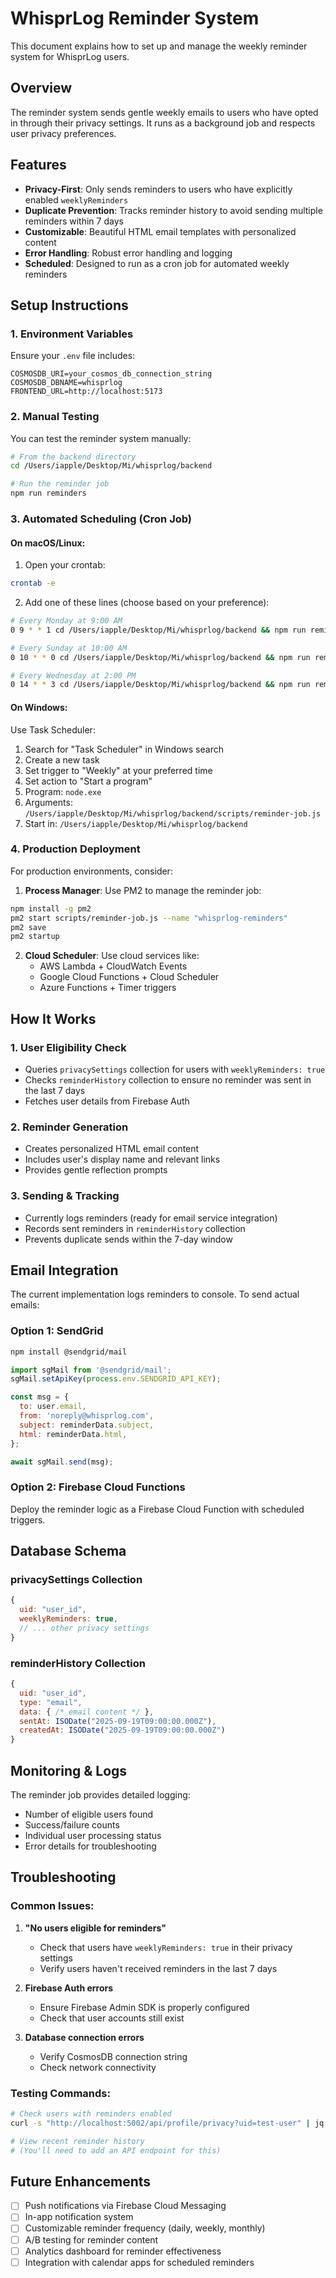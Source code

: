 # WhisprLog Reminder System

This document explains how to set up and manage the weekly reminder system for WhisprLog users.

## Overview

The reminder system sends gentle weekly emails to users who have opted in through their privacy settings. It runs as a background job and respects user privacy preferences.

## Features

- **Privacy-First**: Only sends reminders to users who have explicitly enabled `weeklyReminders`
- **Duplicate Prevention**: Tracks reminder history to avoid sending multiple reminders within 7 days
- **Customizable**: Beautiful HTML email templates with personalized content
- **Error Handling**: Robust error handling and logging
- **Scheduled**: Designed to run as a cron job for automated weekly reminders

## Setup Instructions

### 1. Environment Variables

Ensure your `.env` file includes:

```env
COSMOSDB_URI=your_cosmos_db_connection_string
COSMOSDB_DBNAME=whisprlog
FRONTEND_URL=http://localhost:5173
```

### 2. Manual Testing

You can test the reminder system manually:

```bash
# From the backend directory
cd /Users/iapple/Desktop/Mi/whisprlog/backend

# Run the reminder job
npm run reminders
```

### 3. Automated Scheduling (Cron Job)

#### On macOS/Linux:

1. Open your crontab:
```bash
crontab -e
```

2. Add one of these lines (choose based on your preference):

```bash
# Every Monday at 9:00 AM
0 9 * * 1 cd /Users/iapple/Desktop/Mi/whisprlog/backend && npm run reminders

# Every Sunday at 10:00 AM
0 10 * * 0 cd /Users/iapple/Desktop/Mi/whisprlog/backend && npm run reminders

# Every Wednesday at 2:00 PM
0 14 * * 3 cd /Users/iapple/Desktop/Mi/whisprlog/backend && npm run reminders
```

#### On Windows:

Use Task Scheduler:
1. Search for "Task Scheduler" in Windows search
2. Create a new task
3. Set trigger to "Weekly" at your preferred time
4. Set action to "Start a program"
5. Program: `node.exe`
6. Arguments: `/Users/iapple/Desktop/Mi/whisprlog/backend/scripts/reminder-job.js`
7. Start in: `/Users/iapple/Desktop/Mi/whisprlog/backend`

### 4. Production Deployment

For production environments, consider:

1. **Process Manager**: Use PM2 to manage the reminder job:
```bash
npm install -g pm2
pm2 start scripts/reminder-job.js --name "whisprlog-reminders"
pm2 save
pm2 startup
```

2. **Cloud Scheduler**: Use cloud services like:
   - AWS Lambda + CloudWatch Events
   - Google Cloud Functions + Cloud Scheduler
   - Azure Functions + Timer triggers

## How It Works

### 1. User Eligibility Check
- Queries `privacySettings` collection for users with `weeklyReminders: true`
- Checks `reminderHistory` collection to ensure no reminder was sent in the last 7 days
- Fetches user details from Firebase Auth

### 2. Reminder Generation
- Creates personalized HTML email content
- Includes user's display name and relevant links
- Provides gentle reflection prompts

### 3. Sending & Tracking
- Currently logs reminders (ready for email service integration)
- Records sent reminders in `reminderHistory` collection
- Prevents duplicate sends within the 7-day window

## Email Integration

The current implementation logs reminders to console. To send actual emails:

### Option 1: SendGrid
```bash
npm install @sendgrid/mail
```

```javascript
import sgMail from '@sendgrid/mail';
sgMail.setApiKey(process.env.SENDGRID_API_KEY);

const msg = {
  to: user.email,
  from: 'noreply@whisprlog.com',
  subject: reminderData.subject,
  html: reminderData.html,
};

await sgMail.send(msg);
```

### Option 2: Firebase Cloud Functions
Deploy the reminder logic as a Firebase Cloud Function with scheduled triggers.

## Database Schema

### privacySettings Collection
```javascript
{
  uid: "user_id",
  weeklyReminders: true,
  // ... other privacy settings
}
```

### reminderHistory Collection
```javascript
{
  uid: "user_id",
  type: "email",
  data: { /* email content */ },
  sentAt: ISODate("2025-09-19T09:00:00.000Z"),
  createdAt: ISODate("2025-09-19T09:00:00.000Z")
}
```

## Monitoring & Logs

The reminder job provides detailed logging:
- Number of eligible users found
- Success/failure counts
- Individual user processing status
- Error details for troubleshooting

## Troubleshooting

### Common Issues:

1. **"No users eligible for reminders"**
   - Check that users have `weeklyReminders: true` in their privacy settings
   - Verify users haven't received reminders in the last 7 days

2. **Firebase Auth errors**
   - Ensure Firebase Admin SDK is properly configured
   - Check that user accounts still exist

3. **Database connection errors**
   - Verify CosmosDB connection string
   - Check network connectivity

### Testing Commands:

```bash
# Check users with reminders enabled
curl -s "http://localhost:5002/api/profile/privacy?uid=test-user" | jq '.weeklyReminders'

# View recent reminder history
# (You'll need to add an API endpoint for this)
```

## Future Enhancements

- [ ] Push notifications via Firebase Cloud Messaging
- [ ] In-app notification system
- [ ] Customizable reminder frequency (daily, weekly, monthly)
- [ ] A/B testing for reminder content
- [ ] Analytics dashboard for reminder effectiveness
- [ ] Integration with calendar apps for scheduled reminders